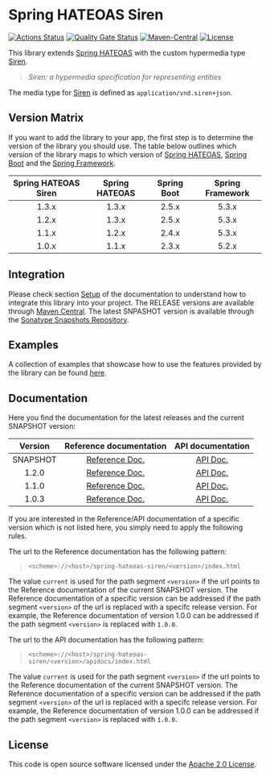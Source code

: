 # Spring HATEOAS Siren
[![Actions Status](https://github.com/ingogriebsch/spring-hateoas-siren/workflows/build/badge.svg?branch=main)](https://github.com/ingogriebsch/spring-hateoas-siren/actions)
[![Quality Gate Status](https://sonarcloud.io/api/project_badges/measure?project=de.ingogriebsch.hateoas%3Aspring-hateoas-siren&metric=alert_status)](https://sonarcloud.io/dashboard?id=de.ingogriebsch.hateoas%3Aspring-hateoas-siren)
[![Maven-Central](https://img.shields.io/maven-central/v/de.ingogriebsch.hateoas/spring-hateoas-siren?color=green)](https://search.maven.org/artifact/de.ingogriebsch.hateoas/spring-hateoas-siren)
[![License](http://img.shields.io/:license-apache-blue.svg)](http://www.apache.org/licenses/LICENSE-2.0.html)

This library extends [Spring HATEOAS][spring-hateoas] with the custom hypermedia type [Siren][siren]. 
> _Siren: a hypermedia specification for representing entities_

The media type for [Siren][siren] is defined as `application/vnd.siren+json`.

## Version Matrix
If you want to add the library to your app, the first step is to determine the version of the library you should use.
The table below outlines which version of the library maps to which version of [Spring HATEOAS][spring-hateoas], [Spring Boot][spring-boot] and the [Spring Framework][spring-framework].

| Spring HATEOAS Siren | Spring HATEOAS | Spring Boot | Spring Framework
| :---: | :---: | :---: | :---: |
| 1.3.x | 1.3.x | 2.5.x | 5.3.x |
| 1.2.x | 1.3.x | 2.5.x | 5.3.x |
| 1.1.x | 1.2.x | 2.4.x | 5.3.x |
| 1.0.x | 1.1.x | 2.3.x | 5.2.x |

## Integration
Please check section [Setup][spring-hateoas-siren-current-docs-setup] of the documentation to understand how to integrate this library into your project. 
The RELEASE versions are available through [Maven Central][maven-central]. 
The latest SNPASHOT version is available through the [Sonatype Snapshots Repository][sonatype-snapshots-repository].

## Examples
A collection of examples that showcase how to use the features provided by the library can be found [here][spring-hateoas-siren-samples].

## Documentation
Here you find the documentation for the latest releases and the current SNAPSHOT version:

| Version | Reference documentation | API documentation |
| :---: | :---: | :---: |
| SNAPSHOT | [Reference Doc.][spring-hateoas-siren-current-docs] | [API Doc.][spring-hateoas-siren-current-apidocs] |
| 1.2.0 | [Reference Doc.][spring-hateoas-siren-1.2.0-docs] | [API Doc.][spring-hateoas-siren-1.2.0-apidocs] |
| 1.1.0 | [Reference Doc.][spring-hateoas-siren-1.1.0-docs] | [API Doc.][spring-hateoas-siren-1.1.0-apidocs] |
| 1.0.3 | [Reference Doc.][spring-hateoas-siren-1.0.3-docs] | [API Doc.][spring-hateoas-siren-1.0.3-apidocs] |

If you are interested in the Reference/API documentation of a specific version which is not listed here, you simply need to apply the following rules.

The url to the Reference documentation has the following pattern:

> `<scheme>://<host>/spring-hateoas-siren/<version>/index.html`

The value `current` is used for the path segment `<version>` if the url points to the Reference documentation of the current SNAPSHOT version.
The Reference documentation of a specific version can be addressed if the path segment `<version>` of the url is replaced with a specifc release version.
For example, the Reference documentation of version 1.0.0 can be addressed if the path segment `<version>` is replaced with `1.0.0`.

The url to the API documentation has the following pattern:

> `<scheme>://<host>/spring-hateoas-siren/<version>/apidocs/index.html`

The value `current` is used for the path segment `<version>` if the url points to the Reference documentation of the current SNAPSHOT version.
The Reference documentation of a specific version can be addressed if the path segment `<version>` of the url is replaced with a specifc release version.
For example, the Reference documentation of version 1.0.0 can be addressed if the path segment `<version>` is replaced with `1.0.0`.

## License
This code is open source software licensed under the [Apache 2.0 License](https://www.apache.org/licenses/LICENSE-2.0.html).

[spring-hateoas-siren-current-docs]: https://ingogriebsch.github.io/spring-hateoas-siren/current/index.html
[spring-hateoas-siren-current-docs-setup]: https://ingogriebsch.github.io/spring-hateoas-siren/current/index.html#setup
[spring-hateoas-siren-current-apidocs]: https://ingogriebsch.github.io/spring-hateoas-siren/current/apidocs/index.html
[spring-hateoas-siren-1.2.0-docs]: https://ingogriebsch.github.io/spring-hateoas-siren/1.2.0/index.html
[spring-hateoas-siren-1.2.0-apidocs]: https://ingogriebsch.github.io/spring-hateoas-siren/1.2.0/apidocs/index.html
[spring-hateoas-siren-1.1.0-docs]: https://ingogriebsch.github.io/spring-hateoas-siren/1.1.0/index.html
[spring-hateoas-siren-1.1.0-apidocs]: https://ingogriebsch.github.io/spring-hateoas-siren/1.1.0/apidocs/index.html
[spring-hateoas-siren-1.0.3-docs]: https://ingogriebsch.github.io/spring-hateoas-siren/1.0.3/index.html
[spring-hateoas-siren-1.0.3-apidocs]: https://ingogriebsch.github.io/spring-hateoas-siren/1.0.3/apidocs/index.html
[spring-hateoas-siren-samples]: https://github.com/ingogriebsch/spring-hateoas-siren-samples/
[spring-hateoas]: https://spring.io/projects/spring-hateoas
[spring-boot]: https://spring.io/projects/spring-boot
[spring-framework]: https://spring.io/projects/spring-framework
[siren]: https://github.com/kevinswiber/siren
[maven-central]: https://search.maven.org/artifact/de.ingogriebsch.hateoas/spring-hateoas-siren
[sonatype-snapshots-repository]: https://oss.sonatype.org/content/repositories/snapshots/de/ingogriebsch/hateoas/spring-hateoas-siren/
